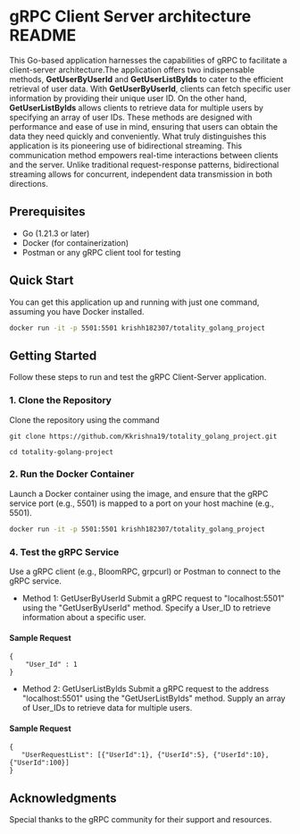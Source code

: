 # gRPC Client Server architecture README


This Go-based application harnesses the capabilities of gRPC to facilitate a client-server architecture.The application offers two indispensable methods, **GetUserByUserId** and **GetUserListByIds** to cater to the efficient retrieval of user data. With **GetUserByUserId**, clients can fetch specific user information by providing their unique user ID. On the other hand, **GetUserListByIds** allows clients to retrieve data for multiple users by specifying an array of user IDs. These methods are designed with performance and ease of use in mind, ensuring that users can obtain the data they need quickly and conveniently. What truly distinguishes this application is its pioneering use of bidirectional streaming. This communication method empowers real-time interactions between clients and the server. Unlike traditional request-response patterns, bidirectional streaming allows for concurrent, independent data transmission in both directions. 


## Prerequisites
* Go (1.21.3 or later)
* Docker (for containerization)
* Postman or any gRPC client tool for testing

## Quick Start

You can get this application up and running with just one command, assuming you have Docker installed.
```bash
docker run -it -p 5501:5501 krishh182307/totality_golang_project
```

## Getting Started
Follow these steps to run and test the gRPC Client-Server application.

### 1. Clone the Repository
Clone the repository using the command
~~~ 
git clone https://github.com/Kkrishna19/totality_golang_project.git
~~~
```
cd totality-golang-project
```

### 2. Run the Docker Container
Launch a Docker container using the image, and ensure that the gRPC service port (e.g., 5501) is mapped to a port on your host machine (e.g., 5501).

```bash
docker run -it -p 5501:5501 krishh182307/totality_golang_project
```
### 4. Test the gRPC Service
Use a gRPC client (e.g., BloomRPC, grpcurl) or Postman to connect to the gRPC service.

* Method 1: GetUserByUserId
Submit a gRPC request to "localhost:5501" using the "GetUserByUserId" method. Specify a User_ID to retrieve information about a specific user.
#### Sample Request
```
{
    "User_Id" : 1
}
```

* Method 2: GetUserListByIds
Submit a gRPC request to the address "localhost:5501" using the "GetUserListByIds" method. Supply an array of User_IDs to retrieve data for multiple users.

#### Sample Request
```
{
   "UserRequestList": [{"UserId":1}, {"UserId":5}, {"UserId":10},  {"UserId":100}]
}
```

## Acknowledgments
Special thanks to the gRPC community for their support and resources.